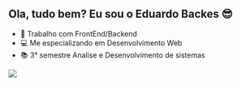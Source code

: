 ## Ola, tudo bem? Eu sou o Eduardo Backes 😎

- 🔭 Trabalho com FrontEnd/Backend
- 💻 Me especializando em Desenvolvimento Web
- 📚 3° semestre Analise e Desenvolvimento de sistemas

<div> 
  <a href="https://www.linkedin.com/in/eduardo-abne-backes-da-silva-25b90525a" target="_blank"><img src="https://img.shields.io/badge/-LinkedIn-%230077B5?style=for-the-badge&logo=linkedin&logoColor=white" target="_blank"></a> 
  
</div>

